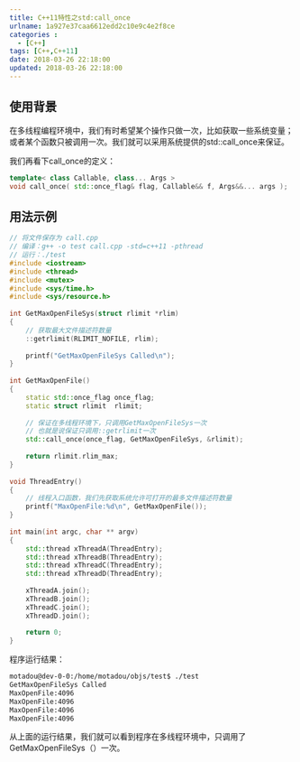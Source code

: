 ```yaml
---
title: C++11特性之std:call_once
urlname: 1a927e37caa6612edd2c10e9c4e2f8ce
categories : 
  - [C++]
tags: [C++,C++11]
date: 2018-03-26 22:18:00
updated: 2018-03-26 22:18:00
---
```

## 使用背景
在多线程编程环境中，我们有时希望某个操作只做一次，比如获取一些系统变量；或者某个函数只被调用一次。我们就可以采用系统提供的std::call_once来保证。

我们再看下call_once的定义：
``` c++
template< class Callable, class... Args >
void call_once( std::once_flag& flag, Callable&& f, Args&&... args );
```

<!--more-->

## 用法示例
``` c++
// 将文件保存为 call.cpp
// 编译：g++ -o test call.cpp -std=c++11 -pthread
// 运行：./test
#include <iostream>
#include <thread>
#include <mutex>
#include <sys/time.h>
#include <sys/resource.h>
 
int GetMaxOpenFileSys(struct rlimit *rlim)
{
    // 获取最大文件描述符数量
    ::getrlimit(RLIMIT_NOFILE, rlim);
     
    printf("GetMaxOpenFileSys Called\n");
}
 
int GetMaxOpenFile()
{
    static std::once_flag once_flag;
    static struct rlimit  rlimit;
 
    // 保证在多线程环境下，只调用GetMaxOpenFileSys一次
    // 也就是说保证只调用::getrlimit一次
    std::call_once(once_flag, GetMaxOpenFileSys, &rlimit);
 
    return rlimit.rlim_max;
}
 
void ThreadEntry()
{
    // 线程入口函数，我们先获取系统允许可打开的最多文件描述符数量
    printf("MaxOpenFile:%d\n", GetMaxOpenFile());
}
 
int main(int argc, char ** argv)
{
    std::thread xThreadA(ThreadEntry);
    std::thread xThreadB(ThreadEntry);
    std::thread xThreadC(ThreadEntry);
    std::thread xThreadD(ThreadEntry);
 
    xThreadA.join();
    xThreadB.join();
    xThreadC.join();
    xThreadD.join();
 
    return 0;
}
```

程序运行结果：
``` bash
motadou@dev-0-0:/home/motadou/objs/test$ ./test 
GetMaxOpenFileSys Called
MaxOpenFile:4096
MaxOpenFile:4096
MaxOpenFile:4096
MaxOpenFile:4096
```

从上面的运行结果，我们就可以看到程序在多线程环境中，只调用了GetMaxOpenFileSys（）一次。
